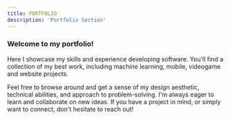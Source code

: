 ```yaml
---
title: PORTFOLIO
description: 'Portfolio Section'
---
```


### Welcome to my portfolio!

Here I showcase my skills and experience developing software. You'll find a collection of my best work, including machine learning, mobile, videogame and website projects.

Feel free to browse around and get a sense of my design aesthetic, technical abilities, and approach to problem-solving. I'm always eager to learn and collaborate on new ideas. If you have a project in mind, or simply want to connect, don't hesitate to reach out!